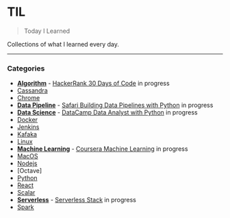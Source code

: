 # TIL
> Today I Learned

Collections of what I learned every day.

---

### Categories

- [**Algorithm**](algorithm) - [HackerRank 30 Days of Code](algorithm/hackerrank-30-days-of-code.md) in progress
- [Cassandra](cassandra)
- [Chrome](chrome)
- [**Data Pipeline**](data-pipeline) - [Safari Building Data Pipelines with Python](data-pipeline/safari-building-data-pipelines-with-python.md) in progress
- [**Data Science**](data-science) - [DataCamp Data Analyst with Python](data-science/datacamp-data-analyst-with-python.md) in progress
- [Docker](docker)
- [Jenkins](jenkins)
- [Kafaka](kafaka)
- [Linux](linux)
- [**Machine Learning**](machine-learning) - [Coursera Machine Learning](machine-learning/coursera-machine-learning.md) in progress
- [MacOS](macos)
- [Nodejs](nodejs)
- [Octave]
- [Python](python)
- [React](react)
- [Scalar](scalar)
- [**Serverless**](serverless) - [Serverless Stack](serverless/serverless-stack.md) in progress
- [Spark](spark)